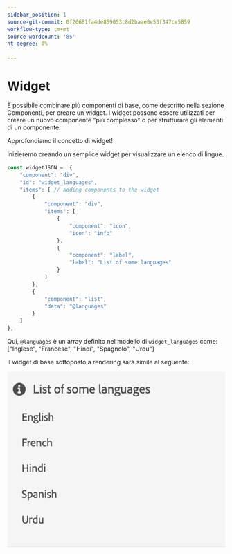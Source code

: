 ```yaml
---
sidebar_position: 1
source-git-commit: 0f20681fa4de859053c8d2baae0e53f347ce5859
workflow-type: tm+mt
source-wordcount: '85'
ht-degree: 0%

---
```




# Widget

È possibile combinare più componenti di base, come descritto nella sezione Componenti, per creare un widget.
I widget possono essere utilizzati per creare un nuovo componente &quot;più complesso&quot; o per strutturare gli elementi di un componente.

Approfondiamo il concetto di widget!

Inizieremo creando un semplice widget per visualizzare un elenco di lingue.

```js title="basicWidget.js"
const widgetJSON =  {
    "component": "div", 
    "id": "widget_languages", 
    "items": [ // adding components to the widget
        {
            "component": "div",
            "items": [
                {
                    "component": "icon",
                    "icon": "info"
                },
                {
                    "component": "label",
                    "label": "List of some languages"
                }
            ]
        },
        {
            "component": "list",
            "data": "@languages"
        }
    ]
},
```

Qui, `@languages` è un array definito nel modello di `widget_languages` come: [&quot;Inglese&quot;, &quot;Francese&quot;, &quot;Hindi&quot;, &quot;Spagnolo&quot;, &quot;Urdu&quot;]

Il widget di base sottoposto a rendering sarà simile al seguente:

![basic_widget](imgs/basic_widget.png "Widget di base")
